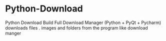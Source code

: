 # Python-Download
Python Download Build Full Download Manager (Python + PyQt + Pycharm)
downloads files . images and folders from the program like download manger 
